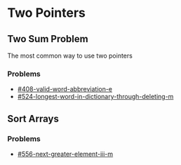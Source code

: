# Two Pointers

## Two Sum Problem

The most common way to use two pointers

### Problems

* [#408-valid-word-abbreviation-e](../by-number/400-450.md#408-valid-word-abbreviation-e "mention")
* [#524-longest-word-in-dictionary-through-deleting-m](../by-number/500-550.md#524-longest-word-in-dictionary-through-deleting-m "mention")

## Sort Arrays

### Problems

* [#556-next-greater-element-iii-m](../by-number/550-600.md#556-next-greater-element-iii-m "mention")
